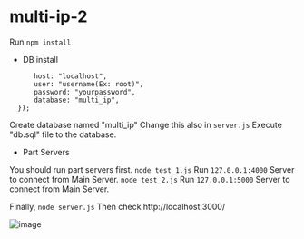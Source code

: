 # multi-ip-2

Run ```npm install```

- DB install
```const db = mysql.createConnection({
      host: "localhost",
      user: "username(Ex: root)",
      password: "yourpassword",
      database: "multi_ip",
  });
```
Create database named "multi_ip"
Change this also in ```server.js```
Execute "db.sql" file to the database.

- Part Servers

You should run part servers first.
```node test_1.js```  Run ```127.0.0.1:4000``` Server to connect from Main Server.
```node test_2.js```  Run ```127.0.0.1:5000``` Server to connect from Main Server.


Finally, ```node server.js```
Then check http://localhost:3000/

![image](https://user-images.githubusercontent.com/75870530/160172762-68f71f61-79e5-45ae-87b6-9b866b7c0d53.png)



